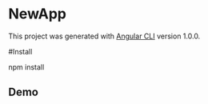 # NewApp

This project was generated with [Angular CLI](https://github.com/angular/angular-cli) version 1.0.0.

#Install

npm install

## Demo

